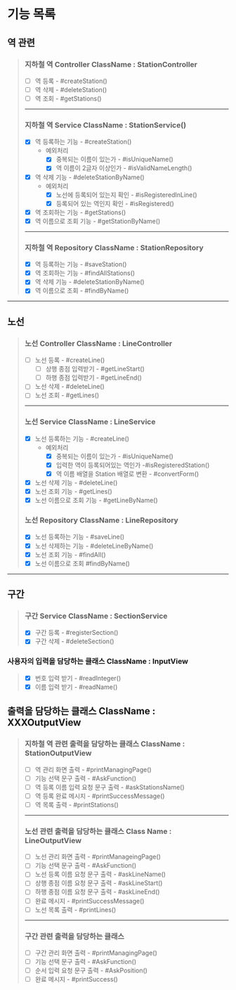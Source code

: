 # 기능 목록

## 역 관련
> ### 지하철 역 Controller ClassName : StationController
> - [ ] 역 등록 - #createStation()
> - [ ] 역 삭제 - #deleteStation()
> - [ ] 역 조회 - #getStations()
> ---
> ### 지하철 역 Service ClassName : StationService()
> - [x] 역 등록하는 기능 - #createStation()
>    - 예외처리
>        - [x] 중복되는 이름이 있는가 - #isUniqueName()
>        - [x] 역 이름이 2글자 이상인가 - #isValidNameLength()
> - [x] 역 삭제 기능 - #deleteStationByName()
>    - 예외처리
>      -[x] 노선에 등록되어 있는지 확인 - #isRegisteredInLine()
>      -[x] 등록되어 있는 역인지 확인 - #isRegistered()
> - [x] 역 조회하는 기능 - #getStations()
> -[x] 역 이름으로 조회 기능 - #getStationByName()
> ---
> ### 지하철 역 Repository ClassName : StationRepository
> - [x] 역 등록하는 기능 - #saveStation()
> - [x] 역 조회하는 기능 - #findAllStations()
> - [x] 역 삭제 기능 - #deleteStationByName()
> -[x] 역 이름으로 조회 - #findByName()
--- 
## 노선
> ### 노선 Controller ClassName : LineController
> -[ ] 노선 등록 - #createLine()
>   -[ ] 상행 종점 입력받기 - #getLineStart()
>   -[ ] 하행 종점 입력받기 - #getLineEnd()
> -[ ] 노선 삭제 - #deleteLine()
> -[ ] 노선 조회 - #getLines()
> ---
> ### 노선 Service ClassName : LineService
> -[x] 노선 등록하는 기능 - #createLine()
>    - 예외처리
>        - [x] 중복되는 이름이 있는가 - #isUniqueName()
>       -[x] 입력한 역이 등록되어있는 역인가 -#isRegisteredStation()
>       -[x] 역 이름 배열을 Station 배열로 변환 - #convertForm()
> -[x] 노선 삭제 기능 - #deleteLine()
> -[x] 노선 조회 기능 - #getLines()
> -[x] 노선 이름으로 조회 기능 - #getLineByName()
> ### 노선 Repository ClassName :  LineRepository
> - [x] 노선 등록하는 기능 - #saveLine()
> - [x] 노선 삭제하는 기능 - #deleteLineByName()
> - [x] 노선 조회 기능 - #findAll()
> - [x] 노선 이름으로 조회 #findByName()
---
## 구간
> ### 구간 Service ClassName : SectionService
> -[x] 구간 등록 - #registerSection()
> -[x] 구간 삭제 - #deleteSection()

### 사용자의 입력을 담당하는 클래스 ClassName : InputView
> -[x] 번호 입력 받기 - #readInteger()
> -[x] 이름 입력 받기 - #readName()

## 출력을 담당하는 클래스 ClassName : XXXOutputView
> ### 지하철 역 관련 출력을 담당하는 클래스 ClassName : StationOutputView
> -[ ] 역 관리 화면 출력 - #printManagingPage()
> -[ ] 기능 선택 문구 출력 - #AskFunction()
> -[ ] 역 등록 이름 입력 요청 문구 출력 - #askStationsName()
> -[ ] 역 등록 완료 메시지 - #printSuccessMessage()
> -[ ] 역 목록 출력 - #printStations()
> ---
> ### 노선 관련 출력을 담당하는 클래스 Class Name : LineOutputView
> -[ ] 노선 관리 화면 출력 - #printManageingPage()
> -[ ] 기능 선택 문구 출력 - #AskFunction()
> -[ ] 노선 등록 이름 요청 문구 출력 - #askLineName()
> -[ ] 상행 종점 이름 요청 문구 출력 - #askLineStart()
> -[ ] 하행 종점 이름 요청 문구 출력 - #askLineEnd()
> -[ ] 완료 메시지 - #printSuccessMessage()
> -[ ] 노선 목록 출력 - #printLines()
> ---
> ### 구간 관련 출력을 담당하는 클래스
> -[ ] 구간 관리 화면 출력 - #printManagingPage()
> -[ ] 기능 선택 문구 출력 - #AskFunction()
> -[ ] 순서 입력 요청 문구 출력 - #AskPosition()
> -[ ] 완료 메시지 - #printSuccess()
 


